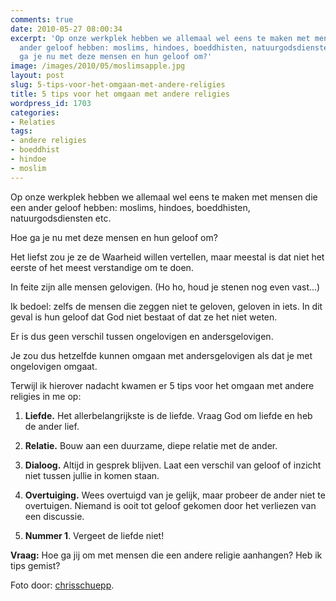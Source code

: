 ```yaml
---
comments: true
date: 2010-05-27 08:00:34
excerpt: 'Op onze werkplek hebben we allemaal wel eens te maken met mensen die een
  ander geloof hebben: moslims, hindoes, boeddhisten, natuurgodsdiensten etc. Hoe
  ga je nu met deze mensen en hun geloof om?'
image: /images/2010/05/moslimsapple.jpg
layout: post
slug: 5-tips-voor-het-omgaan-met-andere-religies
title: 5 tips voor het omgaan met andere religies
wordpress_id: 1703
categories:
- Relaties
tags:
- andere religies
- boeddhist
- hindoe
- moslim
---
```


Op onze werkplek hebben we allemaal wel eens te maken met mensen die een ander geloof hebben: moslims, hindoes, boeddhisten, natuurgodsdiensten etc.

Hoe ga je nu met deze mensen en hun geloof om?



Het liefst zou je ze de Waarheid willen vertellen, maar meestal is dat niet het eerste of het meest verstandige om te doen.

In feite zijn alle mensen gelovigen. (Ho ho, houd je stenen nog even vast…)

Ik bedoel: zelfs de mensen die zeggen niet te geloven, geloven in iets. In dit geval is hun geloof dat God niet bestaat of dat ze het niet weten.

Er is dus geen verschil tussen ongelovigen en andersgelovigen.

Je zou dus hetzelfde kunnen omgaan met andersgelovigen als dat je met ongelovigen omgaat.

Terwijl ik hierover nadacht kwamen er 5 tips voor het omgaan met andere religies in me op:



	
  1. **Liefde.** Het allerbelangrijkste is de liefde. Vraag God om liefde en heb de ander lief.

	
  2. **Relatie.** Bouw aan een duurzame, diepe relatie met de ander.

	
  3. **Dialoog.** Altijd in gesprek blijven. Laat een verschil van geloof of inzicht niet tussen jullie in komen staan.

	
  4. **Overtuiging.** Wees overtuigd van je gelijk, maar probeer de ander niet te overtuigen. Niemand is ooit tot geloof gekomen door het verliezen van een discussie.

	
  5. **Nummer 1**. Vergeet de liefde niet!



**Vraag:** Hoe ga jij om met mensen die een andere religie aanhangen? Heb ik tips gemist?



Foto door: [chrisschuepp](http://www.flickr.com/photos/chrisschuepp/2264352319/).
